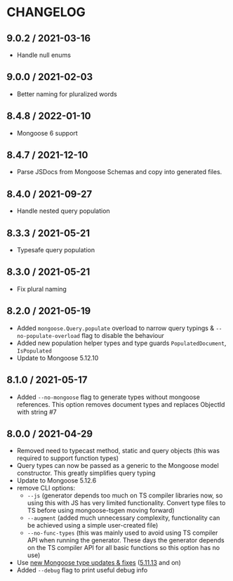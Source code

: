 # CHANGELOG

## 9.0.2 / 2021-03-16

* Handle null enums

## 9.0.0 / 2021-02-03

* Better naming for pluralized words

## 8.4.8 / 2022-01-10

* Mongoose 6 support

## 8.4.7 / 2021-12-10

* Parse JSDocs from Mongoose Schemas and copy into generated files.

## 8.4.0 / 2021-09-27

* Handle nested query population

## 8.3.3 / 2021-05-21

* Typesafe query population

## 8.3.0 / 2021-05-21

* Fix plural naming

## 8.2.0 / 2021-05-19

* Added `mongoose.Query.populate` overload to narrow query typings & `--no-populate-overload` flag to disable the behaviour
* Added new population helper types and type guards `PopulatedDocument`, `IsPopulated`
* Update to Mongoose 5.12.10

## 8.1.0 / 2021-05-17

* Added `--no-mongoose` flag to generate types without mongoose references. This option removes document types and replaces ObjectId with string #7

## 8.0.0 / 2021-04-29

* Removed need to typecast method, static and query objects (this was required to support function types)
* Query types can now be passed as a generic to the Mongoose model constructor. This greatly simplifies query typing
* Update to Mongoose 5.12.6
* remove CLI options:
  - `--js` (generator depends too much on TS compiler libraries now, so using this with JS has very limited functionality. Convert type files to TS before using mongoose-tsgen moving forward)
  - `--augment` (added much unnecessary complexity, functionality can be achieved using a simple user-created file)
  - `--no-func-types` (this was mainly used to avoid using TS compiler API when running the generator. These days the generator depends on the TS compiler API for all basic functions so this option has no use)
* Use [new Mongoose type updates & fixes](https://github.com/Automattic/mongoose/blob/master/History.md) ([5.11.13](https://github.com/Automattic/mongoose/blob/master/History.md#51113--2021-01-20) and on)
* Added `--debug` flag to print useful debug info
